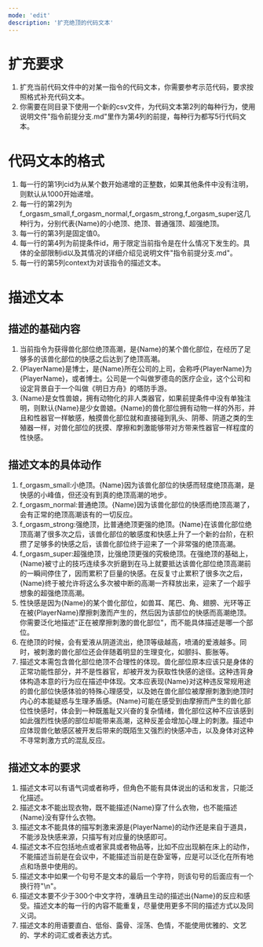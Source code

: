 ```yaml
---
mode: 'edit'
description: '扩充绝顶的代码文本'
---
```

# 扩充要求
1. 扩充当前代码文件中的对某一指令的代码文本，你需要参考示范代码，要求按照格式补充代码文本。
2. 你需要在同目录下使用一个新的csv文件，为代码文本第2列的每种行为，使用说明文件"指令前提分支.md"里作为第4列的前提，每种行为都写5行代码文本。
# 代码文本的格式
1. 每一行的第1列cid为从某个数开始递增的正整数，如果其他条件中没有注明，则默认从1000开始递增。
2. 每一行的第2列为f_orgasm_small,f_orgasm_normal,f_orgasm_strong,f_orgasm_super这几种行为，分别代表{Name}的小绝顶、绝顶、普通强顶、超强绝顶。
3. 每一行的第3列是固定值0。
4. 每一行的第4列为前提条件id，用于限定当前指令是在什么情况下发生的。具体的全部限制id以及其情况的详细介绍见说明文件"指令前提分支.md"。
5. 每一行的第5列context为对该指令的描述文本。
# 描述文本
## 描述的基础内容
1. 当前指令为获得兽化部位绝顶高潮，是{Name}的某个兽化部位，在经历了足够多的该兽化部位的快感之后达到了绝顶高潮。
2. {PlayerName}是博士，是{Name}所在公司的上司，会称呼{PlayerName}为{PlayerName}，或者博士。公司是一个叫做罗德岛的医疗企业，这个公司和设定背景自于一个叫做《明日方舟》的塔防手游。
3. {Name}是女性兽娘，拥有动物化的非人类器官，如果前提条件中没有单独注明，则默认{Name}是少女兽娘。{Name}的兽化部位拥有动物一样的外形，并且和性器官一样敏感，触摸兽化部位就和直接碰到乳头、阴蒂、阴道之类的生殖器一样，对兽化部位的抚摸、摩擦和刺激能够带对方带来性器官一样程度的性快感。
## 描述文本的具体动作
1. f_orgasm_small:小绝顶。{Name}因为该兽化部位的快感而轻度绝顶高潮，是快感的小峰值，但还没有到真的绝顶高潮的地步。
2. f_orgasm_normal:普通绝顶。{Name}因为该兽化部位的快感而绝顶高潮了，会有正常的绝顶高潮该有的一切反应。
3. f_orgasm_strong:强绝顶，比普通绝顶更强的绝顶。{Name}在该兽化部位绝顶高潮了很多次之后，该兽化部位的敏感度和快感上升了一个新的台阶，在积攒了足够多的快感之后，该兽化部位终于迎来了一个非常强的绝顶高潮。
4. f_orgasm_super:超强绝顶，比强绝顶更强的究极绝顶。在强绝顶的基础上，{Name}被寸止的技巧连续多次折磨到在马上就要抵达该兽化部位绝顶高潮前的一瞬间停住了，因而累积了巨量的快感。在反复寸止累积了很多次之后，{Name}终于被允许将这么多次被中断的高潮一齐释放出来，迎来了一个超乎想象的超强绝顶高潮。
5. 性快感是因为{Name}的某个兽化部位，如兽耳、尾巴、角、翅膀、光环等正在被{PlayerName}摩擦刺激而产生的，然后因为该部位的快感而高潮绝顶。你需要泛化地描述"正在被摩擦刺激的兽化部位"，而不能具体描述是哪一个部位。
6. 在绝顶的时候，会有爱液从阴道流出，绝顶等级越高，喷涌的爱液越多。同时，被刺激的兽化部位还会伴随着明显的生理变化，如颤抖、膨胀等。
7. 描述文本需包含兽化部位绝顶不合理性的体现。兽化部位原本应该只是身体的正常功能性部分，并不是性器官，却被开发为获取性快感的途径。这种违背身体构造本意的行为应在描述中体现。文本应表现{Name}对这种违反常规用途的兽化部位快感体验的特殊心理感受，以及她在兽化部位被摩擦刺激到绝顶时内心的本能疑惑与生理矛盾感。{Name}可能在感受到由摩擦而产生的兽化部位性快感时，体会到一种既羞耻又兴奋的复杂情绪，兽化部位这种不应该感到如此强烈性快感的部位却能带来高潮，这种反差会增加心理上的刺激。描述中应体现兽化敏感区被开发后带来的既陌生又强烈的快感冲击，以及身体对这种不寻常刺激方式的混乱反应。
## 描述文本的要求
1. 描述文本可以有语气词或者称呼，但角色不能有具体说出的话和发言，只能泛化描述。
2. 描述文本不能出现衣物，既不能描述{Name}穿了什么衣物，也不能描述{Name}没有穿什么衣物。
3. 描述文本不能具体的描写刺激来源是{PlayerName}的动作还是来自于道具，不能涉及快感来源，只描写有对应量的快感即可。
4. 描述文本不应包括地点或者家具或者物品等，比如不应出现躺在床上的动作，不能描述当前是在会议中，不能描述当前是在卧室等，应是可以泛化在所有地点和场景中使用的。
5. 描述文本中如果一个句号不是文本的最后一个字符，则该句号的后面应有一个换行符"\n"。
6. 描述文本要不少于300个中文字符，准确且生动的描述出{Name}的反应和感受。描述文本的每一行的内容不能重复，尽量使用更多不同的描述方式以及同义词。
7. 描述文本的用语要直白、低俗、露骨、淫荡、色情，不能使用优雅的、文艺的、学术的词汇或者表达方式。